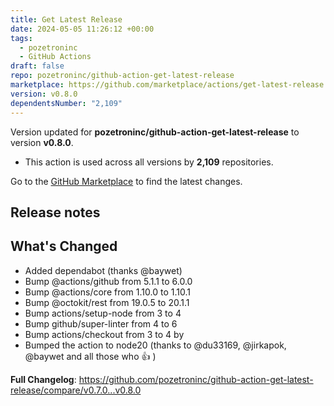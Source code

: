 ```yaml
---
title: Get Latest Release
date: 2024-05-05 11:26:12 +00:00
tags:
  - pozetroninc
  - GitHub Actions
draft: false
repo: pozetroninc/github-action-get-latest-release
marketplace: https://github.com/marketplace/actions/get-latest-release
version: v0.8.0
dependentsNumber: "2,109"
---
```



Version updated for **pozetroninc/github-action-get-latest-release** to version **v0.8.0**.
- This action is used across all versions by **2,109** repositories.

Go to the [GitHub Marketplace](https://github.com/marketplace/actions/get-latest-release) to find the latest changes.

## Release notes

## What's Changed
* Added dependabot (thanks  @baywet)
* Bump @actions/github from 5.1.1 to 6.0.0
* Bump @actions/core from 1.10.0 to 1.10.1
* Bump @octokit/rest from 19.0.5 to 20.1.1
* Bump actions/setup-node from 3 to 4
* Bump github/super-linter from 4 to 6 
* Bump actions/checkout from 3 to 4 by
* Bumped the action to node20 (thanks to @du33169, @jirkapok, @baywet and all those who :+1:  )


**Full Changelog**: https://github.com/pozetroninc/github-action-get-latest-release/compare/v0.7.0...v0.8.0
